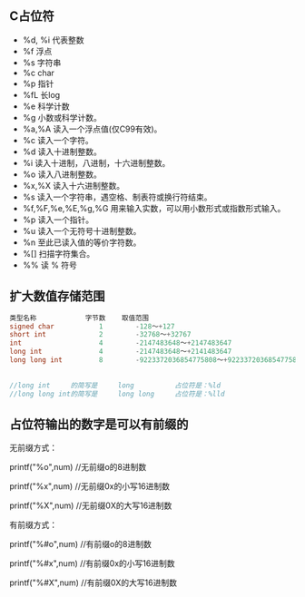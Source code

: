 ## C占位符

-  %d, %i 代表整数
-  %f 浮点
-  %s 字符串
-  %c char
-  %p 指针
-  %fL 长log
-  %e 科学计数
-  %g 小数或科学计数。
-  %a,%A 读入一个浮点值(仅C99有效)。
-  %c 读入一个字符。
-  %d 读入十进制整数。
-  %i 读入十进制，八进制，十六进制整数。
-  %o 读入八进制整数。
-  %x,%X 读入十六进制整数。
-  %s 读入一个字符串，遇空格、制表符或换行符结束。
-  %f,%F,%e,%E,%g,%G 用来输入实数，可以用小数形式或指数形式输入。
-  %p 读入一个指针。
-  %u 读入一个无符号十进制整数。
-  %n 至此已读入值的等价字符数。
-  %[] 扫描字符集合。
-  %% 读 % 符号

## 扩大数值存储范围

```c
类型名称            字节数    取值范围
signed char           1        -128～+127
short int             2        -32768～+32767
int                   4        -2147483648～+2147483647
long int              4        -2147483648～+2141483647
long long int         8        -9223372036854775808～+9223372036854775807
 
 
//long int     的简写是     long          占位符是：%ld      
//long long int的简写是     long long     占位符是：%lld
```



## 占位符输出的数字是可以有前缀的

无前缀方式：

printf("%o",num)  //无前缀o的8进制数

printf("%x",num)  //无前缀0x的小写16进制数

printf("%X",num)  //无前缀0X的大写16进制数



有前缀方式：

printf("%#o",num) //有前缀o的8进制数

printf("%#x",num) //有前缀0x的小写16进制数

printf("%#X",num) //有前缀0X的大写16进制数
